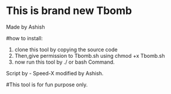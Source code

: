 # This is brand new Tbomb
Made by Ashish


#how to install:

1) clone this tool by copying the source code
2) Then,give permission to Tbomb.sh using chmod +x Tbomb.sh
3) now run this tool by ./ or bash Command.



Script by - Speed-X
modified by Ashish.


#This tool is for fun purpose only.

